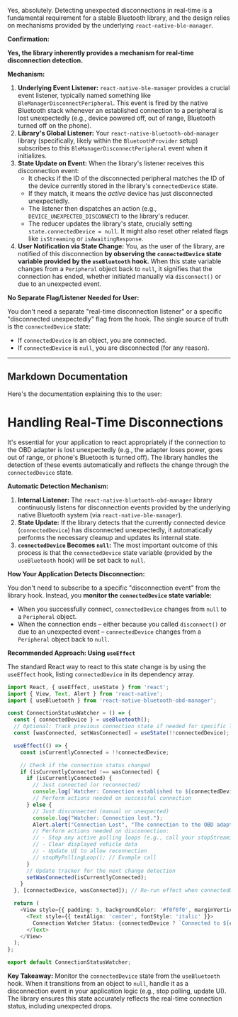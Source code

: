 Yes, absolutely. Detecting unexpected disconnections in real-time is a fundamental requirement for a stable Bluetooth library, and the design relies on mechanisms provided by the underlying `react-native-ble-manager`.

**Confirmation:**

**Yes, the library inherently provides a mechanism for real-time disconnection detection.**

**Mechanism:**

1.  **Underlying Event Listener:** `react-native-ble-manager` provides a crucial event listener, typically named something like `BleManagerDisconnectPeripheral`. This event is fired by the native Bluetooth stack whenever an established connection to a peripheral is lost unexpectedly (e.g., device powered off, out of range, Bluetooth turned off on the phone).
2.  **Library's Global Listener:** Your `react-native-bluetooth-obd-manager` library (specifically, likely within the `BluetoothProvider` setup) subscribes to this `BleManagerDisconnectPeripheral` event when it initializes.
3.  **State Update on Event:** When the library's listener receives this disconnection event:
    *   It checks if the ID of the disconnected peripheral matches the ID of the device currently stored in the library's `connectedDevice` state.
    *   If they match, it means the *active* device has just disconnected unexpectedly.
    *   The listener then dispatches an action (e.g., `DEVICE_UNEXPECTED_DISCONNECT`) to the library's reducer.
    *   The reducer updates the library's state, crucially setting `state.connectedDevice = null`. It might also reset other related flags like `isStreaming` or `isAwaitingResponse`.
4.  **User Notification via State Change:** You, as the user of the library, are notified of this disconnection **by observing the `connectedDevice` state variable provided by the `useBluetooth` hook.** When this state variable changes from a `Peripheral` object back to `null`, it signifies that the connection has ended, whether initiated manually via `disconnect()` or due to an unexpected event.

**No Separate Flag/Listener Needed for User:**

You don't need a separate "real-time disconnection listener" or a specific "disconnected unexpectedly" flag from the hook. The single source of truth is the `connectedDevice` state:

*   If `connectedDevice` is an object, you are connected.
*   If `connectedDevice` is `null`, you are disconnected (for any reason).

---

## Markdown Documentation

Here's the documentation explaining this to the user:

# Handling Real-Time Disconnections

It's essential for your application to react appropriately if the connection to the OBD adapter is lost unexpectedly (e.g., the adapter loses power, goes out of range, or phone's Bluetooth is turned off). The library handles the detection of these events automatically and reflects the change through the `connectedDevice` state.

**Automatic Detection Mechanism:**

1.  **Internal Listener:** The `react-native-bluetooth-obd-manager` library continuously listens for disconnection events provided by the underlying native Bluetooth system (via `react-native-ble-manager`).
2.  **State Update:** If the library detects that the currently connected device (`connectedDevice`) has disconnected unexpectedly, it automatically performs the necessary cleanup and updates its internal state.
3.  **`connectedDevice` Becomes `null`:** The most important outcome of this process is that the `connectedDevice` state variable (provided by the `useBluetooth` hook) will be set back to `null`.

**How Your Application Detects Disconnection:**

You don't need to subscribe to a specific "disconnection event" from the library hook. Instead, you **monitor the `connectedDevice` state variable:**

*   When you successfully connect, `connectedDevice` changes from `null` to a `Peripheral` object.
*   When the connection ends – either because you called `disconnect()` *or* due to an unexpected event – `connectedDevice` changes from a `Peripheral` object back to `null`.

**Recommended Approach: Using `useEffect`**

The standard React way to react to this state change is by using the `useEffect` hook, listing `connectedDevice` in its dependency array.

```typescript
import React, { useEffect, useState } from 'react';
import { View, Text, Alert } from 'react-native';
import { useBluetooth } from 'react-native-bluetooth-obd-manager';

const ConnectionStatusWatcher = () => {
  const { connectedDevice } = useBluetooth();
  // Optional: Track previous connection state if needed for specific logic
  const [wasConnected, setWasConnected] = useState(!!connectedDevice);

  useEffect(() => {
    const isCurrentlyConnected = !!connectedDevice;

    // Check if the connection status changed
    if (isCurrentlyConnected !== wasConnected) {
      if (isCurrentlyConnected) {
        // Just connected (or reconnected)
        console.log(`Watcher: Connection established to ${connectedDevice?.name}`);
        // Perform actions needed on successful connection
      } else {
        // Just disconnected (manual or unexpected)
        console.log("Watcher: Connection lost.");
        Alert.alert("Connection Lost", "The connection to the OBD adapter was lost.");
        // Perform actions needed on disconnection:
        // - Stop any active polling loops (e.g., call your stopStreaming function)
        // - Clear displayed vehicle data
        // - Update UI to allow reconnection
        // stopMyPollingLoop(); // Example call
      }
      // Update tracker for the next change detection
      setWasConnected(isCurrentlyConnected);
    }
  }, [connectedDevice, wasConnected]); // Re-run effect when connectedDevice changes

  return (
    <View style={{ padding: 5, backgroundColor: '#f0f0f0', marginVertical: 5 }}>
      <Text style={{ textAlign: 'center', fontStyle: 'italic' }}>
        Connection Watcher Status: {connectedDevice ? `Connected to ${connectedDevice.name || connectedDevice.id}` : 'Disconnected'}
      </Text>
    </View>
  );
};

export default ConnectionStatusWatcher;
```

**Key Takeaway:** Monitor the `connectedDevice` state from the `useBluetooth` hook. When it transitions from an object to `null`, handle it as a disconnection event in your application logic (e.g., stop polling, update UI). The library ensures this state accurately reflects the real-time connection status, including unexpected drops.